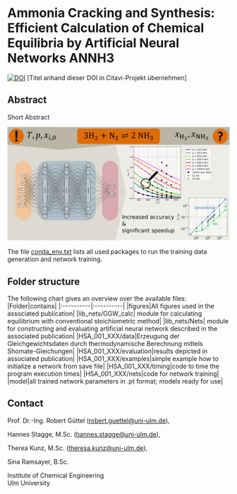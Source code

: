 
# Ammonia Cracking and Synthesis: Efficient Calculation of Chemical Equilibria by Artificial Neural Networks ANNH3


[![DOI](https://zenodo.org/badge/DOI/10.5281/zenodo.10846856.svg)](https://doi.org/10.5281/zenodo.10846856)  [Titel anhand dieser DOI in Citavi-Projekt übernehmen] 


## Abstract
Short Abstract

![](./figures/graph_abstr.png)

The file [conda_env.txt](./conda_env.txt) lists all used packages to run the training data generation and network training.

## Folder structure
The following chart gives an overview over the available files:
|Folder|contains|
|:----------|:----------|
|figures|All figures used in the associated publication|
|lib_nets/GGW_calc| module for calculating equilibrium with conventional stoichiometric method|
|lib_nets/Nets| module for constructing and evaluating artificial neural network described in the associated publication|
|HSA_001_XXX/data|Erzeugung der Gleichgewichtsdaten durch thermodynamische Berechnung mittels Shomate-Gleichungen|
|HSA_001_XXX/evaluation|results depicted in associated publication|
|HSA_001_XXX/examples|simple example how to initialize a network from save file|
|HSA_001_XXX/timing|code to time the program execution times|
|HSA_001_XXX/nets|code for network training|
|model|all trained network parameters in .pt format; models ready for use|


## Contact
Prof. Dr.-Ing. Robert Güttel (robert.guettel@uni-ulm.de),

Hannes Stagge, M.Sc. (hannes.stagge@uni-ulm.de),

Therea Kunz, M.Sc. (theresa.kunz@uni-ulm.de),

Sina Ramsayer, B.Sc.

Institute of Chemical Engineering  
Ulm University


